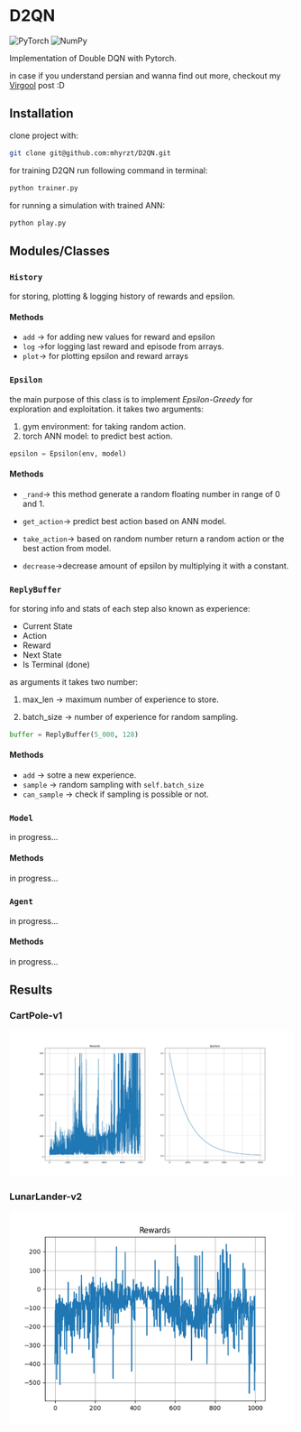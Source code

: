 # D2QN

![PyTorch](https://img.shields.io/badge/PyTorch-%23EE4C2C.svg?style=for-the-badge&logo=PyTorch&logoColor=white)
![NumPy](https://img.shields.io/badge/numpy-%23013243.svg?style=for-the-badge&logo=numpy&logoColor=white)

Implementation of Double DQN with Pytorch.

in case if you understand persian and wanna find out more, checkout my [Virgool](https://vrgl.ir/hEp6b
) post :D

## Installation

clone project with:

```bash
git clone git@github.com:mhyrzt/D2QN.git
```

for training D2QN run following command in terminal:

```bash
python trainer.py
```

for running a simulation with trained ANN:

```bash
python play.py
```

## Modules/Classes

### ``History``

for storing, plotting & logging history of rewards and epsilon.

#### Methods

- ``add`` → for adding new values for reward and epsilon
- ``log`` →for logging last reward and episode from arrays.
- ``plot``→ for plotting epsilon and reward arrays

### ``Epsilon``

the main purpose of this class is to implement _Epsilon-Greedy_ for exploration and exploitation. it takes two arguments:

1. gym environment: for taking random action.
2. torch ANN model: to predict best action.

```python
epsilon = Epsilon(env, model)
```

#### Methods

- ``_rand``→ this method generate a random floating number in range of 0 and 1.

- ``get_action``→ predict best action based on ANN model.

- ``take_action``→ based on random number return a random action or the best action from model.

- ``decrease``→decrease amount of epsilon by multiplying it with a constant.

### ``ReplyBuffer``

for storing info and stats of each step also known as experience:

- Current State
- Action
- Reward
- Next State
- Is Terminal (done)

as arguments it takes two number:

1. max_len → maximum number of experience to store.

2. batch_size → number of experience for random sampling.

```python
buffer = ReplyBuffer(5_000, 128)
```

#### Methods

- ``add`` → sotre a new experience.
- ``sample`` → random sampling with ``self.batch_size``
- ``can_sample`` → check if sampling is possible or not.

### ``Model``

in progress...

#### Methods

in progress...

### ``Agent``

in progress...

#### Methods

in progress...

## Results

### CartPole-v1

![CartPole-v1](results/CartPole-v1.png)

### LunarLander-v2

![LunarLander-v2](results/LunarLander.png)
